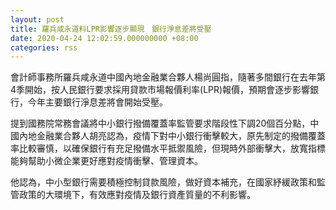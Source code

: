 ```yaml
---
layout: post
title: 羅兵咸永道料LPR影響逐步顯現　銀行淨息差將受壓
date: 2020-04-24 12:02:59.000000000 +08:00
categories: rss
---
```


會計師事務所羅兵咸永道中國內地金融業合夥人楊尚圓指，隨著多間銀行在去年第4季開始，按人民銀行要求採用貸款市場報價利率(LPR)報價，預期會逐步影響銀行，今年主要銀行淨息差將會開始受壓。

提到國務院常務會議將中小銀行撥備覆蓋率監管要求階段性下調20個百分點，中國內地金融業合夥人胡亮認為，疫情下對中小銀行衝擊較大，原先制定的撥備覆蓋率比較審慎，以確保銀行有充足撥備水平抵禦風險，但現時外部衝擊大，放寬指標能夠幫助小微企業更好應對疫情衝擊、管理資本。

他認為，中小型銀行需要積極控制貸款風險，做好資本補充，在國家紓緩政策和監管政策的大環境下，有效應對疫情及銀行資產質量的不利影響。
